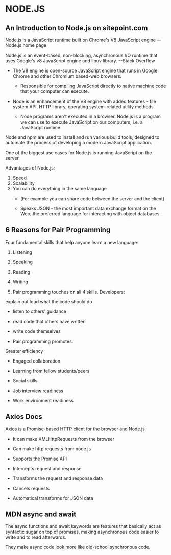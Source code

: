 # NODE.JS

## An Introduction to Node.js on sitepoint.com

Node.js is a JavaScript runtime built on Chrome's V8 JavaScript engine --Node.js home page

Node.js is an event-based, non-blocking, asynchronous I/O runtime that uses Google's v8 JavaScript engine and libuv library. --Stack Overflow

* The V8 engine is open-source JavaScript engine that runs in Google Chrome and other Chromium based-web browsers.

  * Responsible for compiling JavaScript directly to native machine code that your computer can execute.

* Node is an enhancement of the V8 engine with added features - file system API, HTTP library, operating system-related utility methods.

  * Node programs aren't executed in a browser. Node.js is a program we can use to execute JavaScript on our computers, i.e. a JavaScript runtime.

Node and npm are used to install and run various build tools, designed to automate the process of developing a modern JavaScript application.

One of the biggest use cases for Node.js is running JavaScript on the server.

Advantages of Node.js:

1. Speed
1. Scalability
1. You can do everything in the same language
    * (For example you can share code between the server and the client)

    * Speaks JSON - the most important data exchange format on the Web, the preferred language for interacting with object databases.

## 6 Reasons for Pair Programming

Four fundamental skills that help anyone learn a new language:

1. Listening

1. Speaking

1. Reading

1. Writing

1. Pair programming touches on all 4 skills. Developers:

explain out loud what the code should do

* listen to others' guidance

* read code that others have written

* write code themselves

* Pair programming promotes:

Greater efficiency


* Engaged collaboration

* Learning from fellow students/peers

* Social skills

* Job interview readiness

* Work environment readiness

## Axios Docs
Axios is a Promise-based HTTP client for the browser and Node.js

* It can make XMLHttpRequests from the browser

* Can make http requests from node.js

* Supports the Promise API

* Intercepts request and response

* Transforms the request and response data

* Cancels requests

* Automatical transforms for JSON data

## MDN async and await

The async functions and await keywords are features that basically act as syntactic sugar on top of promises, making asynchronous code easier to write and to read afterwards.

They make async code look more like old-school synchronous code.
